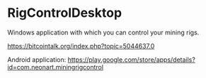 # RigControlDesktop
Windows application with which you can control your mining rigs.<br/>

https://bitcointalk.org/index.php?topic=5044637.0

Android application: https://play.google.com/store/apps/details?id=com.neonart.miningrigcontrol
